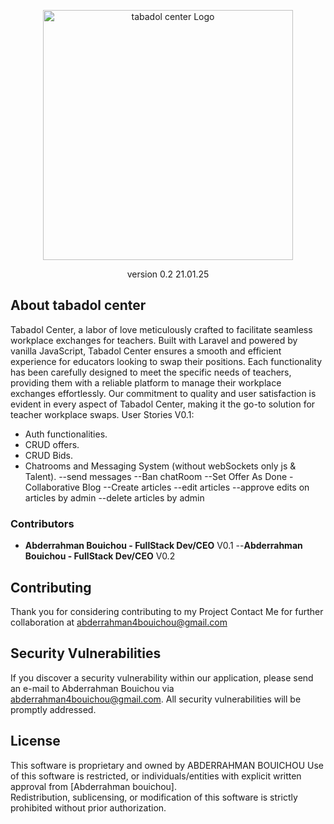 <p align="center"><a href="https://laravel.com" target="_blank"><img src="https://movementsalarie.com/imgs/logo.png" width="400" alt="tabadol center Logo"></a></p>

<p align="center">
version 0.2 21.01.25
</p>

## About tabadol center

Tabadol Center, a labor of love meticulously crafted to facilitate seamless workplace exchanges for teachers. Built with Laravel and powered by vanilla JavaScript, Tabadol Center ensures a smooth and efficient experience for educators looking to swap their positions. Each functionality has been carefully designed to meet the specific needs of teachers, providing them with a reliable platform to manage their workplace exchanges effortlessly. Our commitment to quality and user satisfaction is evident in every aspect of Tabadol Center, making it the go-to solution for teacher workplace swaps.
User Stories V0.1:

-   Auth functionalities.
-   CRUD offers.
-   CRUD Bids.
-   Chatrooms and Messaging System (without webSockets only js & Talent).
    --send messages
    --Ban chatRoom
    --Set Offer As Done
    -Collaborative Blog
    --Create articles
    --edit articles
    --approve edits on articles by admin
    --delete articles by admin

### Contributors

-   **Abderrahman Bouichou - FullStack Dev/CEO** V0.1
    --**Abderrahman Bouichou - FullStack Dev/CEO** V0.2

## Contributing

Thank you for considering contributing to my Project Contact Me for further collaboration at abderrahman4bouichou@gmail.com

## Security Vulnerabilities

If you discover a security vulnerability within our application, please send an e-mail to Abderrahman Bouichou via [abderrahman4bouichou@gmail.com](mailto:abderrahman4bouichou@gmail.com). All security vulnerabilities will be promptly addressed.

## License

This software is proprietary and owned by ABDERRAHMAN BOUICHOU
Use of this software is restricted, or individuals/entities with explicit written approval from [Abderrahman bouichou].  
Redistribution, sublicensing, or modification of this software is strictly prohibited without prior authorization.  
